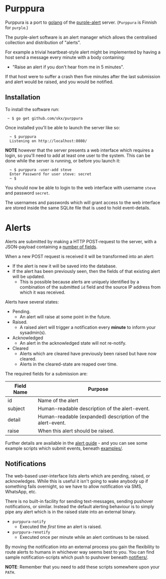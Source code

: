 # Purppura

Purppura is a port to [golang](https://golang.org/) of the [purple-alert](https://github.com/skx/purple) server.  (`Purppura` is Finnish for `purple`.)

The purple-alert software is an alert manager which allows the centralised collection and distribution of "alerts".

For example a trivial heartbeat-style alert might be implemented by having a host send a message every minute with a body containing:

* "Raise an alert if you don't hear from me in 5 minutes".

If that host were to suffer a crash then five minutes after the last submission and alert would be raised, and you would be notified.


## Installation

To install the software run:

     ~ $ go get github.com/skx/purppura

Once installed you'll be able to launch the server like so:

      ~ $ purppura
      Listening on http://localhost:8080/

**NOTE** however that the server presents a web interface which requires a login, so you'll need to add at least one user to the system.  This can be done while the server is running, or before you launch it:

      ~ $ purppura -user-add steve
      Enter Password for user steve: secret
      ~ $

You should now be able to login to the web interface with username `steve` and password `secret`.

The usernames and passwords which will grant access to the web interface are stored inside the same SQLite file that is used to hold event-details.


# Alerts

Alerts are submitted by making a HTTP POST-request to the server, with a JSON-payload containing a [number of fields](ALERTS.md).

When a new POST request is received it will be transformed into an alert:

* If the alert is new it will be saved into the database.
* If the alert has been previously seen, then the fields of that existing alert will be updated.
     * This is possible because alerts are uniquely identified by a combination of the submitted `id` field and the source IP address from which it was received.

Alerts have several states:

* Pending.
   * An alert will raise at some point in the future.
* Raised.
   * A raised alert will trigger a notification every **minute** to inform your sysadmin(s).
* Acknowledged
   * An alert in the acknowledged state will not re-notify.
* Cleared
   * Alerts which are cleared have previously been raised but have now cleared.
   * Alerts in the cleared-state are reaped over time.

The required fields for a submission are:

|Field Name | Purpose                                                   |
|-----------|-----------------------------------------------------------|
|id         | Name of the alert                                         |
|subject    | Human-readable description of the alert-event.            |
|detail     | Human-readable (expanded) description of the alert-event. |
|raise      | When this alert should be raised.                         |

Further details are available in the [alert guide](ALERTS.md) - and you can see some example scripts which submit events, beneath [examples/](examples/).


## Notifications

The web-based user-interface lists alerts which are pending, raised, or acknowledges.  While this is useful it isn't going to wake anybody up if something fails overnight, so we have to allow notification via SMS, WhatsApp, etc.

There is no built-in facility for sending text-messages, sending pushover notifications, or similar.  Instead the default alerting behaviour is to simply pipe any alert which is in the raised state into an external binary.

* `purppura-notify`
   * Executed the _first_ time an alert is raised.
* `purppura-renotify`
   * Executed once per minute while an alert continues to be raised.

By moving the notification into an external process you gain the flexibility
to route alerts to humans in whichever way seems best to you.  You can find sample notification-scripts which push to pushover beneath [notifiers/](notifiers/).

**NOTE**: Remember that you need to add these scripts somewhere upon your `PATH`.
